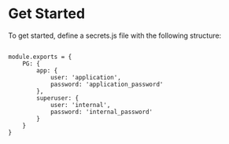# Get Started

To get started, define a secrets.js file with the following structure:

<code>
module.exports = {
    PG: {
        app: {
            user: 'application',
            password: 'application_password'
        },
        superuser: {
            user: 'internal',
            password: 'internal_password'
        }
    }
}
</code>
